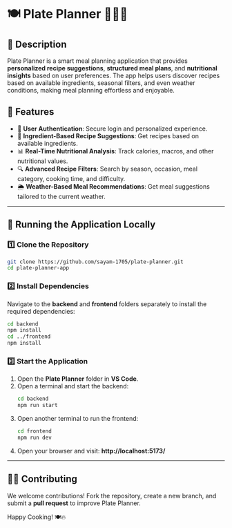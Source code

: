 # 🍽️ Plate Planner 📅🥗✨

## 📌 Description

Plate Planner is a smart meal planning application that provides **personalized recipe suggestions**, **structured meal plans**, and **nutritional insights** based on user preferences. The app helps users discover recipes based on available ingredients, seasonal filters, and even weather conditions, making meal planning effortless and enjoyable.

## 🎯 Features

- 🔐 **User Authentication**: Secure login and personalized experience.
- 🛒 **Ingredient-Based Recipe Suggestions**: Get recipes based on available ingredients.
- 📊 **Real-Time Nutritional Analysis**: Track calories, macros, and other nutritional values.
- 🔍 **Advanced Recipe Filters**: Search by season, occasion, meal category, cooking time, and difficulty.
- 🌦️ **Weather-Based Meal Recommendations**: Get meal suggestions tailored to the current weather.

---

## 🚀 Running the Application Locally

### 1️⃣ Clone the Repository

```sh
git clone https://github.com/sayam-1705/plate-planner.git
cd plate-planner-app
```

### 2️⃣ Install Dependencies

Navigate to the **backend** and **frontend** folders separately to install the required dependencies:

```sh
cd backend
npm install
cd ../frontend
npm install
```

### 3️⃣ Start the Application

1. Open the **Plate Planner** folder in **VS Code**.
2. Open a terminal and start the backend:
   ```sh
   cd backend
   npm run start
   ```
3. Open another terminal to run the frontend:
   ```sh
   cd frontend
   npm run dev
   ```
4. Open your browser and visit: **http://localhost:5173/**

---

## 👨‍💻 Contributing

We welcome contributions! Fork the repository, create a new branch, and submit a **pull request** to improve Plate Planner.

Happy Cooking! 🍽️🔥

